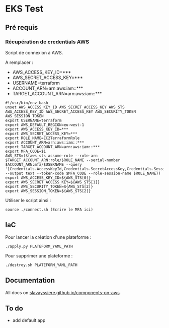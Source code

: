 # EKS Test

## Pré requis

### Récupération de credentials AWS

Script de connexion à AWS.

A remplacer :

- AWS_ACCESS_KEY_ID=***
- AWS_SECRET_ACCESS_KEY=***
- USERNAME=terraform
- ACCOUNT_ARN=arn:aws:iam::***
- TARGET_ACCOUNT_ARN=arn:aws:iam::***

```language-bash
#!/usr/bin/env bash
unset AWS_ACCESS_KEY_ID AWS_SECRET_ACCESS_KEY AWS_STS AWS_ACCESS_KEY_ID AWS_SECRET_ACCESS_KEY AWS_SECURITY_TOKEN AWS_SESSION_TOKEN
export USERNAME=terraform
export AWS_DEFAULT_REGION=eu-west-1
export AWS_ACCESS_KEY_ID=***
export AWS_SECRET_ACCESS_KEY=***
export ROLE_NAME=EC2TerraformRole
export ACCOUNT_ARN=arn:aws:iam::***
export TARGET_ACCOUNT_ARN=arn:aws:iam::***
export MFA_CODE=$1
AWS_STS=($(aws sts assume-role --role-arn $TARGET_ACCOUNT_ARN:role/$ROLE_NAME --serial-number $ACCOUNT_ARN:mfa/$USERNAME --query '[Credentials.AccessKeyId,Credentials.SecretAccessKey,Credentials.SessionToken,Credentials.Expiration]' --output text --token-code $MFA_CODE --role-session-name $ROLE_NAME))
export AWS_ACCESS_KEY_ID=${AWS_STS[0]}
export AWS_SECRET_ACCESS_KEY=${AWS_STS[1]}
export AWS_SECURITY_TOKEN=${AWS_STS[2]}
export AWS_SESSION_TOKEN=${AWS_STS[2]}
```

Utiliser le script ainsi :

```language-bash
source ./connect.sh (Ecrire le MFA ici)
```

## IaC

Pour lancer la création d'une plateforme :

```language-bash
./apply.py PLATEFORM_YAML_PATH
```

Pour supprimer une plateforme :

```language-bash
./destroy.sh PLATEFORM_YAML_PATH
```

## Documentation

All docs on [slavayssiere.github.io/components-on-aws](https://slavayssiere.github.io/components-on-aws/)

## To do

- add default app
